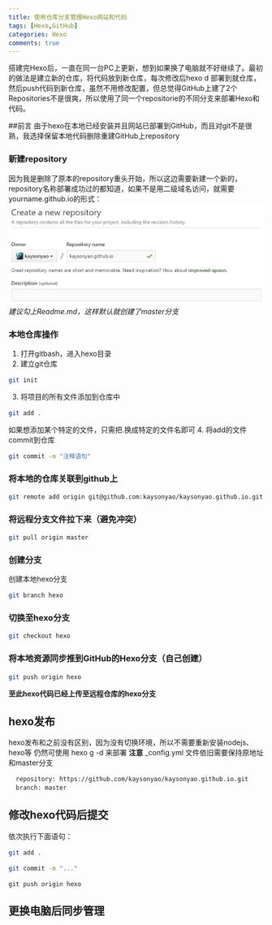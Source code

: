 ```yaml
---
title: 使用仓库分支管理Hexo网站和代码
tags: [Hexo,GitHub]
categories: Hexo
comments: true
---
```

搭建完Hexo后，一直在同一台PC上更新，想到如果换了电脑就不好继续了。最初的做法是建立新的仓库，将代码放到新仓库，每次修改后hexo d 部署到就仓库，然后push代码到新仓库，虽然不用修改配置，但总觉得GitHub上建了2个Repositories不是很爽，所以使用了同一个repositorie的不同分支来部署Hexo和代码。
<!--more-->
##前言
由于hexo在本地已经安装并且网站已部署到GitHub，而且对git不是很熟，我选择保留本地代码删除重建GitHub上repository
### 新建repository
因为我是删除了原本的repository重头开始，所以这边需要新建一个新的，repository名称部署成功过的都知道，如果不是用二级域名访问，就需要yourname.github.io的形式：
![createnew](/img/createnew.jpg)
*建议勾上Readme.md，这样默认就创建了master分支*
### 本地仓库操作
1. 打开gitbash，进入hexo目录
2. 建立git仓库
```bash
git init
```
3. 将项目的所有文件添加到仓库中
```bash
git add .
```
如果想添加某个特定的文件，只需把.换成特定的文件名即可
4. 将add的文件commit到仓库
```bash
git commit -m "注释语句"
```
### 将本地的仓库关联到github上
```bash
git remote add origin git@github.com:kaysonyao/kaysonyao.github.io.git
```
### 将远程分支文件拉下来（避免冲突）
```bash
git pull origin master
```
### 创建分支
创建本地hexo分支
```bash
git branch hexo
```
### 切换至hexo分支
```bash
git checkout hexo
```
### 将本地资源同步推到GitHub的Hexo分支（自己创建）
```bash
git push origin hexo
```
**至此hexo代码已经上传至远程仓库的hexo分支**
## hexo发布
hexo发布和之前没有区别，因为没有切换环境，所以不需要重新安装nodejs、hexo等
仍然可使用 hexo g -d  来部署
**注意** _config.yml 文件依旧需要保持原地址和master分支
```bash
  repository: https://github.com/kaysonyao/kaysonyao.github.io.git
  branch: master
```
## 修改hexo代码后提交
依次执行下面语句：
```bash
git add .
```
```bash
git commit -m "..."
```
```
git push origin hexo
```
## 更换电脑后同步管理